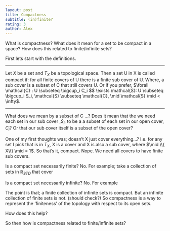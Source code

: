 ```yaml
---
layout: post
title: Compactness
subtitle: (in)finite?
rating: 3
author: Alex
---
```


What is compactness? What does it mean for a set to be compact in a space? How does this related to finite/infinite sets?

First lets start with the definitions. 

*****

Let $X$ be a set and $T_X$ be a topological space. Then a set U in X is called compact if: for all finite covers of U there is a finite sub cover of U. Where, a sub cover is a subset of C that still covers U. Or if you prefer, $\forall \mathcal{C} : U \subseteq \bigcup_i C_i $$ \exists \mathcal{S}: U \subseteq \bigcup_i S_i, \mathcal{S} \subseteq \mathcal{C}, \mid \mathcal{S} \mid < \infty$.

*****

What does we mean by a subset of C …? Does it mean that the we need each set in our sub cover ,$S_i$, to be a a subset of each set in our open cover, $C_i$? Or that our sub cover itself is a subset of the open cover?

One of my first thoughts was; doesn’t X just cover everything…? I.e. for any set I pick that is in $T_X$, X is a cover and X is also a sub cover, where $\mid \\{ X\\} \mid = 1$. So that’s it, compact. Nope. We need <underline>all</underline> covers to have finite sub covers.


Is a compact set necessarily finite? No. For example; take a collection of sets in $\mathbb{R}_{STD}$ that cover

Is a compact set necessarily infinite? No. For example

The point is that; a finite collection of infinite sets is compact. But an infinite collection of finite sets is not. (should check?) So compactness is a way to represent the ‘finiteness’ of the topology with respect to its open sets. 

How does this help?

So then how is compactness related to finite/infinite sets?

